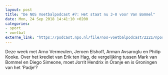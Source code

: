 ```yaml
---
layout: post
title: "De NOS Voetbalpodcast #7: Het staat nu 3-0 voor Van Bommel"
date: Mon, 24 Sep 2018 14:41:10 +0200
categories: 
- sport 
- voetbal 
externe_link: "https://podcast.npo.nl/file/nos-voetbalpodcast/2221/nporadio1_nos-voetbalpodcast_20180924_de-nos-voetbalpodcast-7-het-staat-nu-3-0-voor-van-bommel.mp3"
---
```


Deze week met Arno Vermeulen, Jeroen Elshoff, Arman Avsaroglu en Philip Kooke.  Over het krediet van Erik ten Hag, de vergelijking tussen Mark van Bommel en Diego Simeone, moet Jorrit Hendrix in Oranje en is Groningen van het ‘Padje’?
